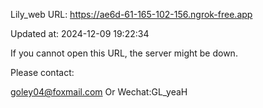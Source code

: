 Lily_web URL: https://ae6d-61-165-102-156.ngrok-free.app

Updated at: 2024-12-09 19:22:34

If you cannot open this URL, the server might be down.

Please contact: 

goley04@foxmail.com Or Wechat:GL_yeaH